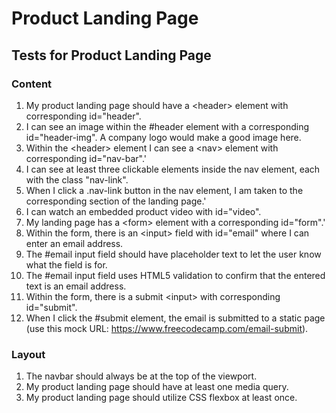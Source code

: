 # Product Landing Page

## Tests for Product Landing Page

### Content

1. My product landing page should have a &lt;header&gt; element with corresponding id="header".
2. I can see an image within the #header element with a corresponding id="header-img". A company logo would make a good image here.
3. Within the &lt;header&gt; element I can see a &lt;nav&gt; element with corresponding id="nav-bar".'
4. I can see at least three clickable elements inside the nav element, each with the class "nav-link".
5. When I click a .nav-link button in the nav element, I am taken to the corresponding section of the landing page.'
6. I can watch an embedded product video with id="video".
7. My landing page has a &lt;form&gt; element with a corresponding id="form".'
8. Within the form, there is an &lt;input&gt; field with id="email" where I can enter an email address.
9. The #email input field should have placeholder text to let the user know what the field is for.
10. The #email input field uses HTML5 validation to confirm that the entered text is an email address.
11. Within the form, there is a submit &lt;input&gt; with corresponding id="submit".
12. When I click the #submit element, the email is submitted to a static page (use this mock URL: https://www.freecodecamp.com/email-submit).

### Layout

1. The navbar should always be at the top of the viewport.
2. My product landing page should have at least one media query.
3. My product landing page should utilize CSS flexbox at least once.
